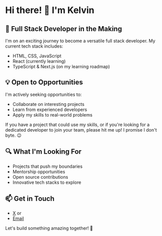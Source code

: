 
# Hi there! 👋 I'm Kelvin

## 🚀 Full Stack Developer in the Making

I'm on an exciting journey to become a versatile full stack developer. My current tech stack includes:

- HTML, CSS, JavaScript
- React (currently learning)
- TypeScript & Next.js (on my learning roadmap)


## 💡 Open to Opportunities

I'm actively seeking opportunities to:
- Collaborate on interesting projects
- Learn from experienced developers
- Apply my skills to real-world problems

If you have a project that could use my skills, or if you're looking for a dedicated developer to join your team, please hit me up! I promise I don't byte. 😉

## 🔍 What I'm Looking For

- Projects that push my boundaries
- Mentorship opportunities
- Open source contributions
- Innovative tech stacks to explore

## 📫 Get in Touch



- [X](https://twitter.com/sleekdevv) or
- [Email](mailto:kelvinkalumba189@gmail.com)

Let's build something amazing together! 🌟
